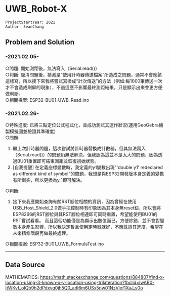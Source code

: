 # UWB_Robot-X

```
ProjectStartYear: 2021  
Author: SeanChang
```

##  Problem and Solution  
### -2021.02.05-  
○問題:  開始測距後，無法寫入（Serial.read()）  
○判斷:  厘清問題後，猜測是“使用計時器傳送檔案”所造成之問題，通常不會應該這樣寫，所以接下來我將嘗試寫換成“計次傳送”的方法（例如:每1000筆傳送一次才不會造成刷屏的現象），不過這應不影響最終測距結果，只是顯示出來會更方便做判斷。  
○相關檔案:  ESP32-BU01_UWB_Read.ino  

### -2021.02.26-  
○特殊進度:  已將三點定位公式程式化，並成功測試其運作狀況(運用GeoGebra繪製模擬圖並驗證其準確度)  
○問題:  
1)  繼上次計時器問題，這次嘗試將計時器替換成計數器，但其無法寫入（Serial.read()）的問題仍無法解決，但我認為這並不是太大的問題，因為透過BU01重置即可結束測距並恢復初始狀態。  
2)  [自我提醒] 在定義座標變數時，我定義的y1變數出現"'double y1' redeclared as different kind of symbol"的問題，我想是與ESP32開發版本身定義的變數有所衝突，所以更換為y_1即可解決。  

○判斷:  
1)  接下來我應開始查詢有關RST腳位相關的資訊，因為曾經在使用USB_Host_Shield_2.0做手把控制時有印象因為其本身無reset鈕，所以會將ESP8266的RST腳位與其RST腳位相連即可同時重置，希望能使用BU01的RST嘗試看看。  而且這個功能僅是為顯示出數值而已，方便除錯，並不會對變數本身產生影響，所以我決定暫且使用定時器就好，不應耽誤其進度，希望在未來精修階段再做最終處理。  

○相關檔案:  ESP32-BU01_UWB_FormulaTest.ino  


------

## Data Source
MATHEMATICS: https://math.stackexchange.com/questions/884807/find-x-location-using-3-known-x-y-location-using-trilateration?fbclid=IwAR0-ItWKvf_oIQb9h2dPdxvq0jh5Q0_adl6m6USx5nw01NzVlef1XaJ_v0o  
